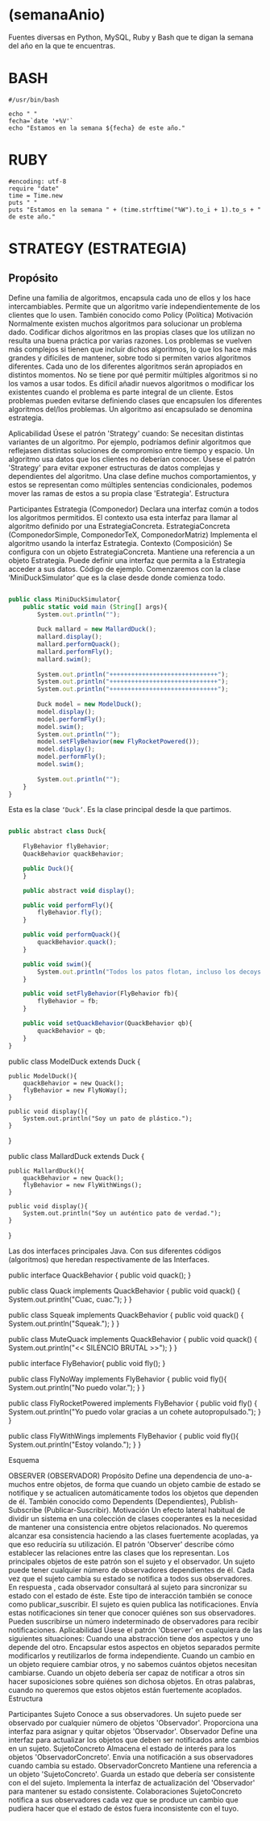 (semanaAnio)
==========

Fuentes diversas en Python, MySQL, Ruby y Bash que te digan la semana del año en la que te encuentras.

BASH
====
```
#/usr/bin/bash

echo " "
fecha=`date '+%V'`
echo "Estamos en la semana ${fecha} de este año."
```

RUBY
====

```
#encoding: utf-8
require "date"
time = Time.new
puts " "
puts "Estamos en la semana " + (time.strftime("%W").to_i + 1).to_s + " de este año."
```


# STRATEGY (ESTRATEGIA)

## Propósito

Define una familia de algoritmos, encapsula cada uno de ellos y los hace intercambiables. Permite que un algoritmo varíe independientemente de los clientes que lo usen.
También conocido como
Policy (Política)
Motivación
Normalmente existen muchos algoritmos para solucionar un problema dado. Codificar dichos algoritmos en las propias clases que los utilizan no resulta una buena práctica por varias razones.
Los problemas se vuelven más complejos si tienen que incluir dichos algoritmos, lo que los hace más grandes y difíciles de mantener, sobre todo si permiten varios algoritmos diferentes.
Cada uno de los diferentes algoritmos serán apropiados en distintos momentos. No se tiene por qué permitir múltiples algoritmos si no los vamos a usar todos.
Es difícil añadir nuevos algoritmos o modificar los existentes cuando el problema es parte integral de un cliente.
Estos problemas pueden evitarse definiendo clases que encapsulen los diferentes algoritmos del/los problemas. Un algoritmo así encapsulado se denomina estrategia.


Aplicabilidad
Úsese el patrón 'Strategy' cuando:
Se necesitan distintas variantes de un algoritmo. Por ejemplo, podríamos definir algoritmos que reflejasen distintas soluciones de compromiso entre tiempo y espacio.
Un algoritmo usa datos que los clientes no deberían conocer. Úsese el patrón 'Strategy' para evitar exponer estructuras de datos complejas y dependientes del algoritmo.
Una clase define muchos comportamientos, y estos se representan como múltiples sentencias condicionales, podemos mover las ramas de estos a su propia clase 'Estrategia'.
Estructura

Participantes
Estrategia (Componedor)
Declara una interfaz común a todos los algoritmos permitidos. El contexto usa esta interfaz para llamar al algoritmo definido por una EstrategiaConcreta.
EstrategiaConcreta (ComponedorSimple, ComponedorTeX, ComponedorMatriz)
Implementa el algoritmo usando la interfaz Estrategia.
Contexto (Composición)
Se configura con un objeto EstrategiaConcreta.
Mantiene una referencia a un objeto Estrategia.
Puede definir una interfaz que permita a la Estrategia acceder a sus datos.
Código de ejemplo.
Comenzaremos con la clase ‘MiniDuckSimulator’ que es la clase desde donde comienza todo. 

```javascript

public class MiniDuckSimulator{
    public static void main (String[] args){
        System.out.println("");
        
        Duck mallard = new MallardDuck();
        mallard.display();
        mallard.performQuack();
        mallard.performFly();
        mallard.swim();
        
        System.out.println("++++++++++++++++++++++++++++++");
        System.out.println("++++++++++++++++++++++++++++++");
        System.out.println("++++++++++++++++++++++++++++++");
        
        Duck model = new ModelDuck();
        model.display();
        model.performFly();
        model.swim();
        System.out.println("");
        model.setFlyBehavior(new FlyRocketPowered());
        model.display();
        model.performFly();
        model.swim();
        
        System.out.println("");
    }
}
```

Esta es la clase `‘Duck’`. Es la clase principal desde la que partimos.

```Javascript

public abstract class Duck{
    
    FlyBehavior flyBehavior;
    QuackBehavior quackBehavior;

    public Duck(){
    }

    public abstract void display();

    public void performFly(){
        flyBehavior.fly();
    }

    public void performQuack(){
        quackBehavior.quack();
    }

    public void swim(){
        System.out.println("Todos los patos flotan, incluso los decoys! ");
    }

    public void setFlyBehavior(FlyBehavior fb){
        flyBehavior = fb;
    }

    public void setQuackBehavior(QuackBehavior qb){
        quackBehavior = qb;
    }
}
```

public class ModelDuck extends Duck {

    public ModelDuck(){
        quackBehavior = new Quack();
        flyBehavior = new FlyNoWay();
    }

    public void display(){
        System.out.println("Soy un pato de plástico.");
    }
}

public class MallardDuck extends Duck {

    public MallardDuck(){
        quackBehavior = new Quack();
        flyBehavior = new FlyWithWings();
    }

    public void display(){
        System.out.println("Soy un auténtico pato de verdad.");
    }
}


Las dos interfaces principales Java. Con sus diferentes códigos (algoritmos) que heredan respectivamente de las Interfaces.

public interface QuackBehavior {
    public void quack();
}

public class Quack implements QuackBehavior {
    public void quack() {
        System.out.println("Cuac, cuac.");
    }
}

public class Squeak implements QuackBehavior {
    public void quack() {
        System.out.println("Squeak.");
    }
}

public class MuteQuack implements QuackBehavior {
    public void quack() {
        System.out.println("<< SILENCIO BRUTAL >>");
    }
}


public interface FlyBehavior{
    public void fly();
}

public class FlyNoWay implements FlyBehavior {
    public void fly(){
        System.out.println("No puedo volar.");
    }
}

public class FlyRocketPowered implements FlyBehavior {
    public void fly() {
        System.out.println("Yo puedo volar gracias a un cohete autopropulsado.");
    }
}

public class FlyWithWings implements FlyBehavior {
    public void fly(){
        System.out.println("Estoy volando.");
    }
}

Esquema

OBSERVER (OBSERVADOR)
Propósito
Define una dependencia de uno-a-muchos entre objetos, de forma que cuando un objeto cambie de estado se notifique y se actualicen automáticamente todos los objetos que dependen de él.
También conocido como
Dependents (Dependientes), Publish-Subscribe (Publicar-Suscribir).
Motivación
Un efecto lateral habitual de dividir un sistema en una colección de clases cooperantes es la necesidad de mantener una consistencia entre objetos relacionados. No queremos alcanzar esa consistencia haciendo a las clases fuertemente acopladas, ya que eso reduciría su utilización.
El patrón 'Observer' describe cómo establecer las relaciones entre las clases que los representan. Los principales objetos de este patrón son el sujeto y el observador. Un sujeto puede tener cualquier número de observadores dependientes de él. Cada vez que el sujeto cambia su estado se notifica a todos sus observadores. En respuesta , cada observador consultará al sujeto para sincronizar su estado con el estado de éste.
Este tipo de interacción también se conoce como publicar_suscribir. El sujeto es quien publica las notificaciones. Envía estas notificaciones sin tener que conocer quiénes son sus observadores. Pueden suscribirse un número indeterminado de observadores para recibir notificaciones.
Aplicabilidad
Úsese el patrón 'Observer' en cualquiera de las siguientes situaciones:
Cuando una abstracción tiene dos aspectos y uno depende del otro. Encapsular estos aspectos en objetos separados permite modificarlos y reutilizarlos de forma independiente.
Cuando un cambio en un objeto requiere cambiar otros, y no sabemos cuántos objetos necesitan cambiarse.
Cuando un objeto debería ser capaz de notificar a otros sin hacer suposiciones sobre quiénes son dichosa objetos. En otras palabras, cuando no queremos que estos objetos están fuertemente acoplados.
Estructura

Participantes
Sujeto
Conoce a sus observadores. Un sujeto puede ser observado por cualquier número de objetos 'Observador'.
Proporciona una interfaz para asignar y quitar objetos 'Observador'.
Observador
Define una interfaz para actualizar los objetos que deben ser notificados ante cambios en un sujeto.
SujetoConcreto
Almacena el estado de interés para los objetos 'ObservadorConcreto'.
Envía una notificación a sus observadores cuando cambia su estado.
ObservadorConcreto
Mantiene una referencia a un objeto 'SujetoConcreto'.
Guarda un estado que debería ser consistente con el del sujeto.
Implementa la interfaz de actualización del 'Observador' para mantener su estado consistente.
Colaboraciones
SujetoConcreto notifica a sus observadores cada vez que se produce un cambio que pudiera hacer que el estado de éstos fuera inconsistente con el tuyo.